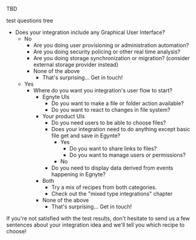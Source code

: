 TBD

test questions tree

- Does your integration include any Graphical User Interface?
  - No
    - Are you doing user provisioning or administration automation?
    - Are you doing security policing or other real time analysis?
    - Are you doing storage synchronization or migration? (consider external storage provider instead)
    - None of the above
      - That's surprising... Get in touch!
  - Yes
    - Where do you want you integration's user flow to start?
      - Egnyte UIs
        - Do you want to make a file or folder action available?
        - Do you want to react to changes in file system?
      - Your product UIs
        - Do you need users to be able to choose files?
        - Does your integration need to do anything except basic file get and save in Egynte?
          - Yes
            - Do you want to share links to files?
            - Do you want to manage users or permissions?
          - No
        - Do you need to display data derived from events happening in Egnyte?
      - Both
        - Try a mix of recipes from both categories.
        - Check out the "mixed type integrations" chapter
      - None of the above
        - That's surprising... Get in touch!


If you're not satisfied with the test results, don't hesitate to send us a few sentences about your integration idea and we'll tell you which recipe to choose!
